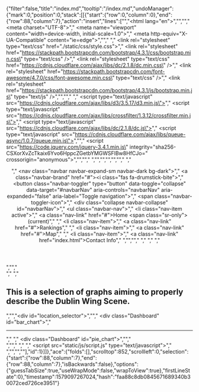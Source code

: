 {"filter":false,"title":"index.md","tooltip":"/index.md","undoManager":{"mark":0,"position":0,"stack":[[{"start":{"row":0,"column":0},"end":{"row":88,"column":7},"action":"insert","lines":["<!DOCTYPE html>","<html lang=\"en\">","","<head>","  <meta charset=\"UTF-8\">","  <meta name=\"viewport\" content=\"width=device-width, initial-scale=1.0\">","  <meta http-equiv=\"X-UA-Compatible\" content=\"ie=edge\">","","  <!---Bootsttrap Links-->","  <link rel=\"stylesheet\" type=\"text/css\" href=\"./static/css/style.css\">","  <link rel=\"stylesheet\" href=\"https://stackpath.bootstrapcdn.com/bootstrap/4.3.1/css/bootstrap.min.css\" type=\"text/css\" />","  <link rel=\"stylesheet\" type=\"text/css\" href=\"https://cdnjs.cloudflare.com/ajax/libs/dc/2.1.8/dc.min.css\" />","  <link rel=\"stylesheet\" href=\"https://stackpath.bootstrapcdn.com/font-awesome/4.7.0/css/font-awesome.min.css\" type=\"text/css\" />","  <link rel=\"stylesheet\" href=\"https://stackpath.bootstrapcdn.com/bootstrap/4.3.1/js/bootstrap.min.js\" type=\"text/js\" />","","","  <!---Crossfilter links -->","  <script type=\"text/javascript\" src=\"https://cdnjs.cloudflare.com/ajax/libs/d3/3.5.17/d3.min.js\"></script>","  <script type=\"text/javascript\" src=\"https://cdnjs.cloudflare.com/ajax/libs/crossfilter/1.3.12/crossfilter.min.js\"></script>","  <script type=\"text/javascript\" src=\"https://cdnjs.cloudflare.com/ajax/libs/dc/2.1.8/dc.js\"></script>","  <script type=\"text/javascript\" src=\"https://cdnjs.cloudflare.com/ajax/libs/queue-async/1.0.7/queue.min.js\"></script>","","  <script src=\"https://code.jquery.com/jquery-3.4.1.min.js\" integrity=\"sha256-CSXorXvZcTkaix6Yvo6HppcZGetbYMGWSFlBw8HfCJo=\" crossorigin=\"anonymous\"></script>","","","  <title>Wings and Things</title>","","","</head>","","<body>","  <!-----Navigation Bar using Bootstrap------->","  <header>","    <nav class=\"navbar navbar-expand-sm navbar-dark bg-dark\">","      <a class=\"navbar-brand\" href=\"#\"><i class=\"fas fa-drumstick-bite\"></i></a>","      <button class=\"navbar-toggler\" type=\"button\" data-toggle=\"collapse\" data-target=\"#navbarNav\" aria-controls=\"navbarNav\" aria-expanded=\"false\" aria-label=\"Toggle navigation\">","    <span class=\"navbar-toggler-icon\"></span></button>","      <div class=\"collapse navbar-collapse\" id=\"navbarNav\">","        <ul class=\"navbar-nav\">","          <li class=\"nav-item active\">","            <a class=\"nav-link\" href=\"#\">Home <span class=\"sr-only\">(current)</span></a>","          </li>","          <li class=\"nav-item\">","            <a class=\"nav-link\" href=\"#\">Rankings</a>","          </li>","          <li class=\"nav-item\">","            <a class=\"nav-link\" href=\"#\">Map</a>","          </li>","          <li class=\"nav-item\">","            <a class=\"nav-link\" href=\"index.html\">Contact Info</a>","          </li>","","","        </ul>","      </div>","    </nav>","  </header>","","  <section>","    <!----This is where the div data will be kept for the dashboards----->","<h1>This is a selection of graphs aiming to properly describe the Dublin Wing Scene.</h1>","","<div id=\"location_selector\"></div>","","    <div class=\"Dashboard\" id=\"bar_chart\"></div>","    <hr>","    ","    <div class=\"Dashboard\" id=\"pie_chart\"></div>","","  </section>","","  <!---<section>","    <h1>Welcome Passionate Poultry Lovers!</h1>","    <hr>","    ","    <h3>","      This Finger Lickin' Log of the finest chicken dispensers in Dublin is a hopeful guide to help other followers of fine Cayenne pepper can enjoy","      what we call our favourite spots to get our feed on!","    </h3>","    </section>","    ","    <!-----Content for the Restaurants i will be using in the dashboards","    this it for users who have decided based on the dashboard they want more info on the business'------>","  ","  <script src=\"static/js/script.js\" type=\"text/javascript\"></script>","  ","</body>","","</html>"],"id":1}]]},"ace":{"folds":[],"scrolltop":852,"scrollleft":0,"selection":{"start":{"row":88,"column":7},"end":{"row":88,"column":7},"isBackwards":false},"options":{"guessTabSize":true,"useWrapMode":false,"wrapToView":true},"firstLineState":0},"timestamp":1579097267024,"hash":"faa88c8db0845671689340b30072ced726ce3951"}
